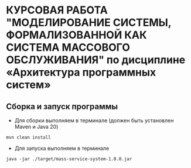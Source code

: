 # КУРСОВАЯ РАБОТА "МОДЕЛИРОВАНИЕ СИСТЕМЫ, ФОРМАЛИЗОВАННОЙ КАК СИСТЕМА МАССОВОГО ОБСЛУЖИВАНИЯ" по дисциплине «Архитектура программных систем»
## Сборка и запуск программы
- Для сборки выполняем в терминале (должен быть установлен Maven и Java 20)
```shell
mvn clean install
```
- Для запуска выполняем в терминале
```shell
java -jar ./target/mass-service-system-1.0.0.jar
```

